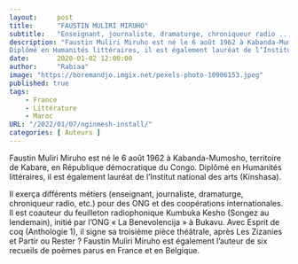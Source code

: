 ```yaml
---
layout:     post 
title:      "FAUSTIN MULIRI MIRUHO"
subtitle:   "Enseignant, journaliste, dramaturge, chroniqueur radio ..."
description: "Faustin Muliri Miruho est né le 6 août 1962 à Kabanda-Mumosho, territoire de Kabare, en République démocratique du Congo. 
Diplômé en Humanités littéraires, il est également lauréat de l’Institut national des arts (Kinshasa). "
date:       2020-01-02 12:00:00
author:     "Rabiaa"
image: "https://boremandjo.imgix.net/pexels-photo-10906153.jpeg"
published: true
tags:
    - France 
    - Littérature
    - Maroc
URL: "/2022/01/07/nginmesh-install/"
categories: [ Auteurs ]
---
```




Faustin Muliri Miruho est né le 6 août 1962 à Kabanda-Mumosho, territoire de Kabare, en République démocratique du Congo. Diplômé en Humanités littéraires, il est également lauréat de l’Institut national des arts (Kinshasa).

Il exerça différents métiers (enseignant, journaliste, dramaturge, chroniqueur radio, etc.) pour des ONG et des coopérations internationales. Il est coauteur du feuilleton radiophonique Kumbuka Kesho (Songez au lendemain), initié par l’ONG « La Benevolencija » à Bukavu. Avec Esprit de coq (Anthologie 1), il signe sa troisième pièce théâtrale, après Les Zizanies et Partir ou Rester ? 
Faustin Muliri Miruho est également l’auteur de six recueils de poèmes parus en France et en Belgique.

